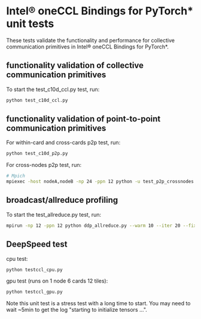 # Intel® oneCCL Bindings for PyTorch* unit tests

These tests validate the functionality and performance for collective communication primitives in Intel® oneCCL Bindings for PyTorch*.

## functionality validation of collective communication primitives
To start the test_c10d_ccl.py test, run: 

```bash
python test_c10d_ccl.py
```

## functionality validation of point-to-point communication primitives
For within-card and cross-cards p2p test, run:

```bash
python test_c10d_p2p.py
```

For cross-nodes p2p test, run:

```bash
# Mpich
mpiexec -host nodeA,nodeB -np 24 -ppn 12 python -u test_p2p_crossnodes.py --dist_url $NODE_IP --world_size 24
```

## broadcast/allreduce profiling
To start the test_allreduce.py test, run:

```bash
mpirun -np 12 -ppn 12 python ddp_allreduce.py --warm 10 --iter 20 --fixed
```

## DeepSpeed test
cpu test:
```bash
python testccl_cpu.py
```

gpu test (runs on 1 node 6 cards 12 tiles):
```bash
python testccl_gpu.py
```

Note this unit test is a stress test with a long time to start. You may need to wait ~5min to get the log "starting to initialize tensors ...".

